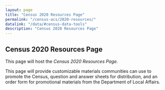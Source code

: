 ```yaml
---
layout: page
title: "Census 2020 Resources Page"
permalink: "/census-acs/2020-resources/"
datalink: "/data/#census-data-tools"
description: "Census 2020 Resources Page"
---
```


 ## Census 2020 Resources Page<br>
 
 This page will host the *Census 2020 Resources Page.*
 
 This page will provide customizable materials communities can use to promote the Census, question and answer sheets for distribution, and an order form for promotional materials from the Department of Local Affairs.

